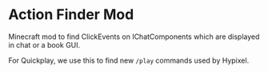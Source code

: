 # Action Finder Mod

Minecraft mod to find ClickEvents on IChatComponents which are displayed in chat or a book GUI.

For Quickplay, we use this to find new `/play` commands used by Hypixel.